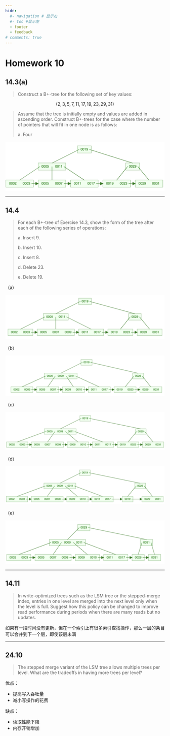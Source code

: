 ```yaml
---
hide:
  #- navigation # 显示右
  #- toc #显示左
  - footer
  - feedback
# comments: true
--- 
```


# Homework 10

## 14.3(a)

> Construct a B+-tree for the following set of key values: 
>
$$
(2, 3, 5, 7, 11, 17, 19, 23, 29, 31)
$$
>
> Assume that the tree is initially empty and values are added in ascending order. Construct B+-trees for the case where the number of pointers that will fit in one node is as follows: 
> 
> a. Four

![](../../../assets/Pasted%20image%2020250421184516.png)
***
## 14.4

> For each B+-tree of Exercise 14.3, show the form of the tree after each of the following series of operations: 
> 
> a. Insert 9. 
> 
> b. Insert 10. 
> 
> c. Insert 8. 
> 
> d. Delete 23. 
> 
> e. Delete 19. 

（a）

![](../../../assets/Pasted%20image%2020250421184630.png)

（b）

![](../../../assets/Pasted%20image%2020250421184700.png)

（c）

![](../../../assets/Pasted%20image%2020250421184719.png)

（d）

![](../../../assets/Pasted%20image%2020250421184742.png)

（e）

![](../../../assets/Pasted%20image%2020250421184837.png)
***
## 14.11

> In write-optimized trees such as the LSM tree or the stepped-merge index, entries in one level are merged into the next level only when the level is full. Suggest how this policy can be changed to improve read performance during periods when there are many reads but no updates. 

如果有一段时间没有更新，但在一个索引上有很多索引查找操作，那么一层的条目可以合并到下一个层，即使该层未满
***
## 24.10

> The stepped merge variant of the LSM tree allows multiple trees per level. What are the tradeoffs in having more trees per level?

优点：

- 提高写入吞吐量
- 减小写操作的花费

缺点：

- 读取性能下降
- 内存开销增加